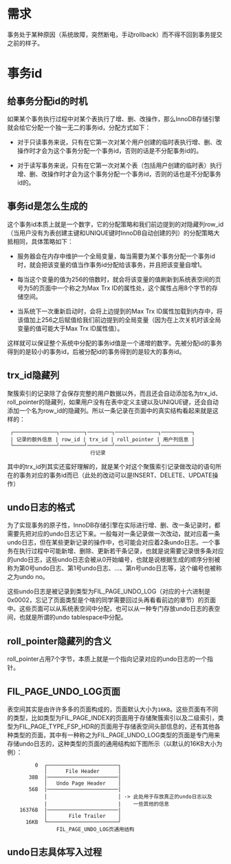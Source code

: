 # 需求
事务处于某种原因（系统故障，突然断电，手动rollback）而不得不回到事务提交之前的样子。

# 事务id

## 给事务分配id的时机

如果某个事务执行过程中对某个表执行了增、删、改操作，那么InnoDB存储引擎就会给它分配一个独一无二的事务id，分配方式如下：

* 对于只读事务来说，只有在它第一次对某个用户创建的临时表执行增、删、改操作时才会为这个事务分配一个事务id，否则的话是不分配事务id的。

* 对于读写事务来说，只有在它第一次对某个表（包括用户创建的临时表）执行增、删、改操作时才会为这个事务分配一个事务id，否则的话也是不分配事务id的。

## 事务id是怎么生成的
这个事务id本质上就是一个数字，它的分配策略和我们前边提到的对隐藏列row_id（当用户没有为表创建主键和UNIQUE键时InnoDB自动创建的列）的分配策略大抵相同，具体策略如下：

* 服务器会在内存中维护一个全局变量，每当需要为某个事务分配一个事务id时，就会把该变量的值当作事务id分配给该事务，并且把该变量自增1。

* 每当这个变量的值为256的倍数时，就会将该变量的值刷新到系统表空间的页号为5的页面中一个称之为Max Trx ID的属性处，这个属性占用8个字节的存储空间。

* 当系统下一次重新启动时，会将上边提到的Max Trx ID属性加载到内存中，将该值加上256之后赋值给我们前边提到的全局变量（因为在上次关机时该全局变量的值可能大于Max Trx ID属性值）。

这样就可以保证整个系统中分配的事务id值是一个递增的数字。先被分配id的事务得到的是较小的事务id，后被分配id的事务得到的是较大的事务id。

## trx_id隐藏列
聚簇索引的记录除了会保存完整的用户数据以外，而且还会自动添加名为trx_id、roll_pointer的隐藏列，如果用户没有在表中定义主键以及UNIQUE键，还会自动添加一个名为row_id的隐藏列。所以一条记录在页面中的真实结构看起来就是这样的：
```
 ┌──────────────┐────────┐────────┐──────────────┐──────────┐
 | 记录的额外信息 | row_id | trx_id | roll_pointer | 用户列信息 |
 └──────────────┘────────┘────────┘──────────────┘──────────┘ 
                           行记录
```
其中的trx_id列其实还蛮好理解的，就是某个对这个聚簇索引记录做改动的语句所在的事务对应的事务id而已（此处的改动可以是INSERT、DELETE、UPDATE操作）

## undo日志的格式

为了实现事务的原子性，InnoDB存储引擎在实际进行增、删、改一条记录时，都需要先把对应的undo日志记下来。一般每对一条记录做一次改动，就对应着一条undo日志，但在某些更新记录的操作中，也可能会对应着2条undo日志。一个事务在执行过程中可能新增、删除、更新若干条记录，也就是说需要记录很多条对应的undo日志，这些undo日志会被从0开始编号，也就是说根据生成的顺序分别被称为第0号undo日志、第1号undo日志、...、第n号undo日志等，这个编号也被称之为undo no。 

这些undo日志是被记录到类型为FIL_PAGE_UNDO_LOG（对应的十六进制是0x0002，忘记了页面类型是个啥的同学需要回过头再看看前边的章节）的页面中。这些页面可以从系统表空间中分配，也可以从一种专门存放undo日志的表空间，也就是所谓的undo tablespace中分配。


## roll_pointer隐藏列的含义

roll_pointer占用7个字节，本质上就是一个指向记录对应的undo日志的一个指针。

## FIL_PAGE_UNDO_LOG页面

表空间其实是由许许多多的页面构成的，页面默认大小为`16KB`。这些页面有不同的类型，比如类型为FIL_PAGE_INDEX的页面用于存储聚簇索引以及二级索引，类型为FIL_PAGE_TYPE_FSP_HDR的页面用于存储表空间头部信息的，还有其他各种类型的页面，其中有一种称之为FIL_PAGE_UNDO_LOG类型的页面是专门用来存储undo日志的，这种类型的页面的通用结构如下图所示（以默认的16KB大小为例）：

```
         0  ┌───────────────────────┐
            │      File Header      │
       38B  |───────────────────────|        
            │   Undo Page Header    │         
       56B  |───────────────────────|  
            │                       │ -> 此处用于存放真正的undo日志以及  
            |                       |    一些其他的信息
    16376B  |───────────────────────|
            │       File Trailer    │         
      16KB  └───────────────────────┘         
                FIL_PAGE_UNDO_LOG页通用结构
```

## undo日志具体写入过程
